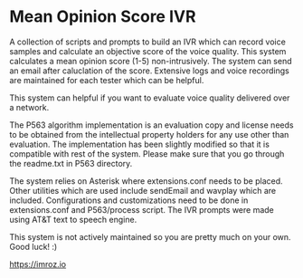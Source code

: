 # Mean Opinion Score IVR
A collection of scripts and prompts to build an IVR which can record voice samples and calculate an objective score of the voice quality. This system calculates a mean opinion score (1-5) non-intrusively. The system can send an email after caluclation of the score. Extensive logs and voice recordings are maintained for each tester which can be helpful.

This system can helpful if you want to evaluate voice quality delivered over a network.

The P563 algorithm implementation is an evaluation copy and license needs to be obtained from the intellectual property holders for any use other than evaluation. The implementation has been slightly modified so that it is compatible with rest of the system. Please make sure that you go through the readme.txt in P563 directory.

The system relies on Asterisk where extensions.conf needs to be placed. Other utilities which are used include sendEmail and wavplay which are included. Configurations and customizations need to be done in extensions.conf and P563/process script. The IVR prompts were made using AT&T text to speech engine.

This system is not actively maintained so you are pretty much on your own. Good luck! :)

https://imroz.io
